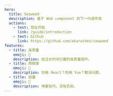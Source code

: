 ```yaml
---
hero:
  title: Seaweed
  description: 基于 Web component 的下一代组件库
  actions:
    - text: 现在开始
      link: /guide/introduction
    - text: Github
      link: https://github.com/akarachen/seaweed
features:
  - title: 高质量
    emoji: 💎
    description: 经过长时间打磨的高质量组件。
  - title: 跨框架
    emoji: 🌈
    description: 你用 React？你用 Vue？都没问题。
  - title: 轻量
    emoji: 🚀
    description: 用着轻巧，没有负担。
---
```

